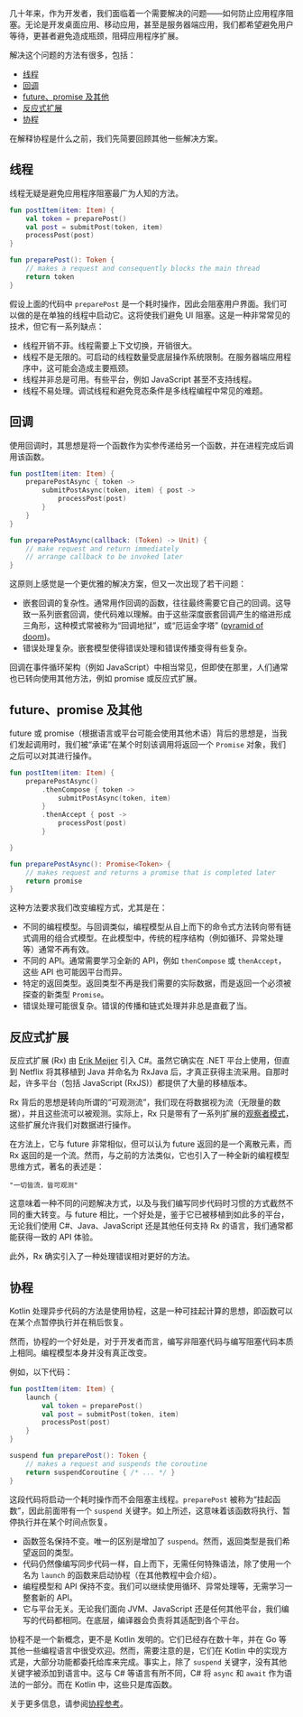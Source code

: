 [//]: # (title: 异步编程技术)

几十年来，作为开发者，我们面临着一个需要解决的问题——如何防止应用程序阻塞。无论是开发桌面应用、移动应用，甚至是服务器端应用，我们都希望避免用户等待，更甚者避免造成瓶颈，阻碍应用程序扩展。

解决这个问题的方法有很多，包括：

*   [线程](#threading)
*   [回调](#callbacks)
*   [future、promise 及其他](#futures-promises-and-others)
*   [反应式扩展](#reactive-extensions)
*   [协程](#coroutines)

在解释协程是什么之前，我们先简要回顾其他一些解决方案。

## 线程

线程无疑是避免应用程序阻塞最广为人知的方法。

```kotlin
fun postItem(item: Item) {
    val token = preparePost()
    val post = submitPost(token, item)
    processPost(post)
}

fun preparePost(): Token {
    // makes a request and consequently blocks the main thread
    return token
}
```

假设上面的代码中 `preparePost` 是一个耗时操作，因此会阻塞用户界面。我们可以做的是在单独的线程中启动它。这将使我们避免 UI 阻塞。这是一种非常常见的技术，但它有一系列缺点：

*   线程开销不菲。线程需要上下文切换，开销很大。
*   线程不是无限的。可启动的线程数量受底层操作系统限制。在服务器端应用程序中，这可能会造成主要瓶颈。
*   线程并非总是可用。有些平台，例如 JavaScript 甚至不支持线程。
*   线程不易处理。调试线程和避免竞态条件是多线程编程中常见的难题。

## 回调

使用回调时，其思想是将一个函数作为实参传递给另一个函数，并在进程完成后调用该函数。

```kotlin
fun postItem(item: Item) {
    preparePostAsync { token ->
        submitPostAsync(token, item) { post ->
            processPost(post)
        }
    }
}

fun preparePostAsync(callback: (Token) -> Unit) {
    // make request and return immediately
    // arrange callback to be invoked later
}
```

这原则上感觉是一个更优雅的解决方案，但又一次出现了若干问题：

*   嵌套回调的复杂性。通常用作回调的函数，往往最终需要它自己的回调。这导致一系列嵌套回调，使代码难以理解。由于这些深度嵌套回调产生的缩进形成三角形，这种模式常被称为“回调地狱”，或“厄运金字塔” ([pyramid of doom](https://en.wikipedia.org/wiki/Pyramid_of_doom_(programming)))。
*   错误处理复杂。嵌套模型使得错误处理和错误传播变得有些复杂。

回调在事件循环架构（例如 JavaScript）中相当常见，但即使在那里，人们通常也已转向使用其他方法，例如 promise 或反应式扩展。

## future、promise 及其他

future 或 promise（根据语言或平台可能会使用其他术语）背后的思想是，当我们发起调用时，我们被“承诺”在某个时刻该调用将返回一个 `Promise` 对象，我们之后可以对其进行操作。

```kotlin
fun postItem(item: Item) {
    preparePostAsync()
        .thenCompose { token ->
            submitPostAsync(token, item)
        }
        .thenAccept { post ->
            processPost(post)
        }

}

fun preparePostAsync(): Promise<Token> {
    // makes request and returns a promise that is completed later
    return promise
}
```

这种方法要求我们改变编程方式，尤其是在：

*   不同的编程模型。与回调类似，编程模型从自上而下的命令式方法转向带有链式调用的组合式模型。在此模型中，传统的程序结构（例如循环、异常处理等）通常不再有效。
*   不同的 API。通常需要学习全新的 API，例如 `thenCompose` 或 `thenAccept`，这些 API 也可能因平台而异。
*   特定的返回类型。返回类型不再是我们需要的实际数据，而是返回一个必须被探查的新类型 `Promise`。
*   错误处理可能很复杂。错误的传播和链式处理并非总是直截了当。

## 反应式扩展

反应式扩展 (Rx) 由 [Erik Meijer](https://en.wikipedia.org/wiki/Erik_Meijer_(computer_scientist)) 引入 C#。虽然它确实在 .NET 平台上使用，但直到 Netflix 将其移植到 Java 并命名为 RxJava 后，才真正获得主流采用。自那时起，许多平台（包括 JavaScript (RxJS)）都提供了大量的移植版本。

Rx 背后的思想是转向所谓的“可观测流”，我们现在将数据视为流（无限量的数据），并且这些流可以被观测。实际上，Rx 只是带有了一系列扩展的[观察者模式](https://en.wikipedia.org/wiki/Observer_pattern)，这些扩展允许我们对数据进行操作。

在方法上，它与 future 非常相似，但可以认为 future 返回的是一个离散元素，而 Rx 返回的是一个流。然而，与之前的方法类似，它也引入了一种全新的编程模型思维方式，著名的表述是：

    "一切皆流，皆可观测"

这意味着一种不同的问题解决方式，以及与我们编写同步代码时习惯的方式截然不同的重大转变。与 future 相比，一个好处是，鉴于它已被移植到如此多的平台，无论我们使用 C#、Java、JavaScript 还是其他任何支持 Rx 的语言，我们通常都能获得一致的 API 体验。

此外，Rx 确实引入了一种处理错误相对更好的方法。

## 协程

Kotlin 处理异步代码的方法是使用协程，这是一种可挂起计算的思想，即函数可以在某个点暂停执行并在稍后恢复。

然而，协程的一个好处是，对于开发者而言，编写非阻塞代码与编写阻塞代码本质上相同。编程模型本身并没有真正改变。

例如，以下代码：

```kotlin
fun postItem(item: Item) {
    launch {
        val token = preparePost()
        val post = submitPost(token, item)
        processPost(post)
    }
}

suspend fun preparePost(): Token {
    // makes a request and suspends the coroutine
    return suspendCoroutine { /* ... */ }
}
```

这段代码将启动一个耗时操作而不会阻塞主线程。`preparePost` 被称为“挂起函数”，因此前面带有一个 `suspend` 关键字。如上所述，这意味着该函数将执行、暂停执行并在某个时间点恢复。

*   函数签名保持不变。唯一的区别是增加了 `suspend`。然而，返回类型是我们希望返回的类型。
*   代码仍然像编写同步代码一样，自上而下，无需任何特殊语法，除了使用一个名为 `launch` 的函数来启动协程（在其他教程中会介绍）。
*   编程模型和 API 保持不变。我们可以继续使用循环、异常处理等，无需学习一整套新的 API。
*   它与平台无关。无论我们面向 JVM、JavaScript 还是任何其他平台，我们编写的代码都相同。在底层，编译器会负责将其适配到各个平台。

协程不是一个新概念，更不是 Kotlin 发明的。它们已经存在数十年，并在 Go 等其他一些编程语言中很受欢迎。然而，需要注意的是，它们在 Kotlin 中的实现方式是，大部分功能都委托给库来完成。事实上，除了 `suspend` 关键字，没有其他关键字被添加到语言中。这与 C# 等语言有所不同，C# 将 `async` 和 `await` 作为语法的一部分。而在 Kotlin 中，这些只是库函数。

关于更多信息，请参阅[协程参考](coroutines-overview.md)。